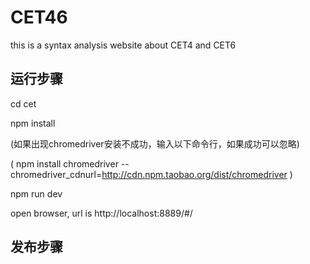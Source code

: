 # CET46
this is a syntax analysis website about CET4 and CET6

## 运行步骤
cd cet

npm install

(如果出现chromedriver安装不成功，输入以下命令行，如果成功可以忽略)

( npm install chromedriver --chromedriver_cdnurl=http://cdn.npm.taobao.org/dist/chromedriver )

npm run dev

open browser, url is http://localhost:8889/#/

## 发布步骤